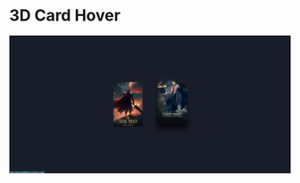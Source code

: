 # 3D Card Hover 

![Image](https://raw.githubusercontent.com/UsmanLiaqat404/3d-card-hover/main/images/demo.png)
